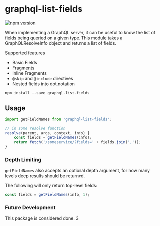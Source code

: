 # graphql-list-fields
[![npm version](https://badge.fury.io/js/graphql-list-fields.svg)](https://badge.fury.io/js/graphql-list-fields)

When implementing a GraphQL server, it can be useful to know the list of fields being queried on
a given type. This module takes a GraphQLResolveInfo object and returns a list of fields.

Supported features
- Basic Fields
- Fragments
- Inline Fragments
- `@skip` and `@include` directives
- Nested fields into dot.notation

```
npm install --save graphql-list-fields
```

## Usage
```javascript
import getFieldNames from 'graphql-list-fields';

// in some resolve function
resolve(parent, args, context, info) {
    const fields = getFieldNames(info);
    return fetch('/someservice/?fields=' + fields.join(','));
}
```

### Depth Limiting
`getFieldNames` also accepts an optional depth argument, for how many levels deep results should be returned.

The following will only return top-level fields:
```javascript
const fields = getFieldNames(info, 1);
```

### Future Development
This package is considered done.
3
